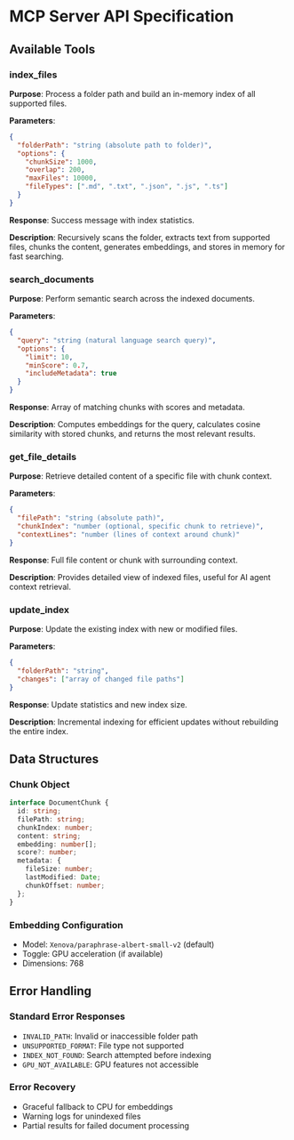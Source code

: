 # MCP Server API Specification

## Available Tools

### index_files
**Purpose**: Process a folder path and build an in-memory index of all supported files.

**Parameters**:
```json
{
  "folderPath": "string (absolute path to folder)",
  "options": {
    "chunkSize": 1000,
    "overlap": 200,
    "maxFiles": 10000,
    "fileTypes": [".md", ".txt", ".json", ".js", ".ts"]
  }
}
```

**Response**: Success message with index statistics.

**Description**: Recursively scans the folder, extracts text from supported files, chunks the content, generates embeddings, and stores in memory for fast searching.

### search_documents
**Purpose**: Perform semantic search across the indexed documents.

**Parameters**:
```json
{
  "query": "string (natural language search query)",
  "options": {
    "limit": 10,
    "minScore": 0.7,
    "includeMetadata": true
  }
}
```

**Response**: Array of matching chunks with scores and metadata.

**Description**: Computes embeddings for the query, calculates cosine similarity with stored chunks, and returns the most relevant results.

### get_file_details
**Purpose**: Retrieve detailed content of a specific file with chunk context.

**Parameters**:
```json
{
  "filePath": "string (absolute path)",
  "chunkIndex": "number (optional, specific chunk to retrieve)",
  "contextLines": "number (lines of context around chunk)"
}
```

**Response**: Full file content or chunk with surrounding context.

**Description**: Provides detailed view of indexed files, useful for AI agent context retrieval.

### update_index
**Purpose**: Update the existing index with new or modified files.

**Parameters**:
```json
{
  "folderPath": "string",
  "changes": ["array of changed file paths"]
}
```

**Response**: Update statistics and new index size.

**Description**: Incremental indexing for efficient updates without rebuilding the entire index.

## Data Structures

### Chunk Object
```typescript
interface DocumentChunk {
  id: string;
  filePath: string;
  chunkIndex: number;
  content: string;
  embedding: number[];
  score?: number;
  metadata: {
    fileSize: number;
    lastModified: Date;
    chunkOffset: number;
  };
}
```

### Embedding Configuration
- Model: `Xenova/paraphrase-albert-small-v2` (default)
- Toggle: GPU acceleration (if available)
- Dimensions: 768

## Error Handling

### Standard Error Responses
- `INVALID_PATH`: Invalid or inaccessible folder path
- `UNSUPPORTED_FORMAT`: File type not supported
- `INDEX_NOT_FOUND`: Search attempted before indexing
- `GPU_NOT_AVAILABLE`: GPU features not accessible

### Error Recovery
- Graceful fallback to CPU for embeddings
- Warning logs for unindexed files
- Partial results for failed document processing
